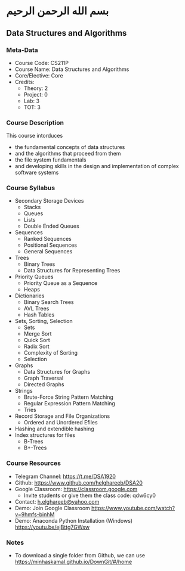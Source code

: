 # بسم الله الرحمن الرحيم

## Data Structures and Algorithms

### Meta-Data

- Course Code: CS211P
- Course Name: Data Structures and Algorithms
- Core/Elective: Core
- Credits:
  - Theory: 2
  - Project: 0
  - Lab: 3
  - TOT: 3

### Course Description

This course intorduces

- the fundamental concepts of data structures
- and the algorithms that proceed from them
- the file system fundamentals
- and developing skills in the design and implementation of complex software systems

### Course Syllabus

- Secondary Storage Devices
  - Stacks
  - Queues
  - Lists
  - Double Ended Queues
- Sequences
  - Ranked Sequences
  - Positional Sequences
  - General Sequences
- Trees
  - Binary Trees
  - Data Structures for Representing Trees
- Priority Queues
  - Priority Queue as a Sequence
  - Heaps
- Dictionaries
  - Binary Search Trees
  - AVL Trees
  - Hash Tables
- Sets, Sorting, Selection
  - Sets
  - Merge Sort
  - Quick Sort
  - Radix Sort
  - Complexity of Sorting
  - Selection
- Graphs
  - Data Structures for Graphs
  - Graph Traversal
  - Directed Graphs
- Strings
  - Brute-Force String Pattern Matching
  - Regular Expression Pattern Matching
  - Tries
- Record Storage and File Organizations
  - Ordered and Unordered Efiles
- Hashing and extendible hashing
- Index structures for files
  - B-Trees
  - B+-Trees

### Course Resources

- Telegram Channel: <https://t.me/DSA1920>
- Github: <https://www.github.com/helghareeb/DSA20>
- Google Classroom: <https://classroom.google.com>
  - Invite students or give them the class code: qdw6cy0
- Contact: h.elghareeb@yahoo.com
- Demo: Join Google Classroom <https://www.youtube.com/watch?v=9hmfs-binhM>
- Demo: Anaconda Python Installation (Windows) <https://youtu.be/ejBttg7GWsw>

### Notes

- To download a single folder from Github, we can use <https://minhaskamal.github.io/DownGit/#/home>
